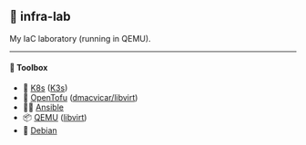 ## 🧪 infra-lab

My IaC laboratory (running in QEMU).

---

#### 🧰 Toolbox

- 🎡 [K8s](https://kubernetes.io/) ([K3s](https://k3s.io/))
- 👷 [OpenTofu](https://opentofu.org/) ([dmacvicar/libvirt](https://github.com/dmacvicar/terraform-provider-libvirt))
- 🧑‍🏭 [Ansible](https://github.com/ansible/ansible)
- 📦 [QEMU](https://www.qemu.org/) ([libvirt](https://libvirt.org/))
- 🍥 [Debian](https://www.debian.org/)
